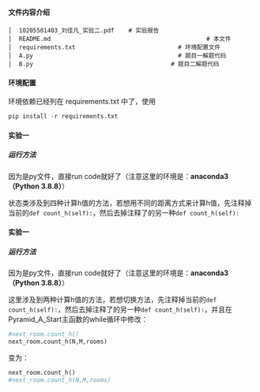 #### 文件内容介绍
```
│  10205501403_刘佳凡_实验二.pdf	  # 实验报告
│  README.md											# 本文件
│  requirements.txt								# 环境配置文件
│  A.py								            # 题目一解题代码
│  B.py							              # 题目二解题代码
```

#### 环境配置

环境依赖已经列在 requirements.txt 中了，使用

```py
pip install -r requirements.txt
```

#### 实验一

##### 运行方法

因为是py文件，直接run code就好了（注意这里的环境是：**anaconda3（Python 3.8.8）**）

状态类涉及到四种计算h值的方法，若想用不同的距离方式来计算h值，先注释掉当前的`def count_h(self):`，然后去掉注释了的另一种`def count_h(self):`

#### 实验一

##### 运行方法

因为是py文件，直接run code就好了（注意这里的环境是：**anaconda3（Python 3.8.8）**）

这里涉及到两种计算h值的方法，若想切换方法，先注释掉当前的`def count_h(self):`，然后去掉注释了的另一种`def count_h(self):`，并且在Pyramid_A_Start主函数的while循环中修改：

```py
#next_room.count_h()
next_room.count_h(N,M,rooms)
```

变为：

```py
next_room.count_h()
#next_room.count_h(N,M,rooms)
```

